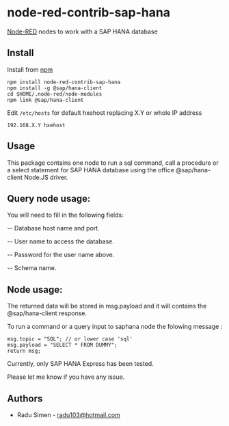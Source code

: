 node-red-contrib-sap-hana
=========================
[Node-RED](http://nodered.org) nodes to work with a SAP HANA database

Install
-------
Install from [npm](http://npmjs.org)
```
npm install node-red-contrib-sap-hana
npm install -g @sap/hana-client
cd $HOME/.node-red/node-modules
npm link @sap/hana-client
```

Edit `/etc/hosts` for default hxehost replacing X.Y or whole IP address
```
192.168.X.Y hxehost
```

Usage
-----
This package contains one node to run a sql command, call a procedure or a select statement for SAP HANA database using the office @sap/hana-client Node.JS driver.


Query node usage:
-----------------

You will need to fill in the following fields:

-- Database host name and port.

-- User name to access the database.

-- Password for the user name above.

-- Schema name.

Node usage:
------------------

The returned data will be stored in msg.payload and it will contains the @sap/hana-client response.  

To run a command  or a query input to saphana node the folowing message :
```
msg.topic = "SQL"; // or lower case 'sql'
msg.payload = "SELECT * FROM DUMMY";
return msg;
```

Currently, only SAP HANA Express has been tested.

Please let me know if you have any issue.

Authors
-------
* Radu Simen - [radu103@hotmail.com](mailto:radu103@hotmail.com)